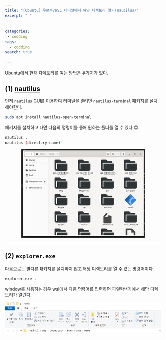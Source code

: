 ```yaml
---
title: "[Ubuntu] 우분투/WSL 터미널에서 해당 디렉토리 열기(nautilus/"
excerpt: " "


categories:
 - codding
tags:
  - codding
search: true

---
```



Ubuntu에서 현재 디렉토리를 여는 방법은 두가지가 있다.

## (1) [nautilus](https://pypi.org/project/nautilus-terminal/)

먼저 `nautilus` GUI를 이용하여 터미널을 열려면 `nautilus-terminal` 패키지를 설치해야한다.

```bash
sudo apt install nautilus-open-terminal
```

패키지를 설치하고 나면 다음의 명령어를 통해 원하는 폴더를 열 수 있다 😊

```bash
nautilus .
nautilus (directory name)
```

<p align='center'><img src='https://github.com/happy-jihye/happy-jihye.github.io/blob/master/_posts/images/python/ubuntu-terminal-1.PNG?raw=1' width = '400' ></p>

---


## (2) `explorer.exe`

다음으로는 별다른 패키지를 설치하지 않고 해당 디렉토리를 열 수 있는 명령어이다.

```bash
explorer.exe .
```

window를 사용하는 경우 wsl에서 다음 명령어를 입력하면 파일탐색기에서 해당 디렉토리가 열린다.

<p align='center'><img src='https://github.com/happy-jihye/happy-jihye.github.io/blob/master/_posts/images/python/ubuntu-terminal-2.PNG?raw=1' width = '700' ></p>
